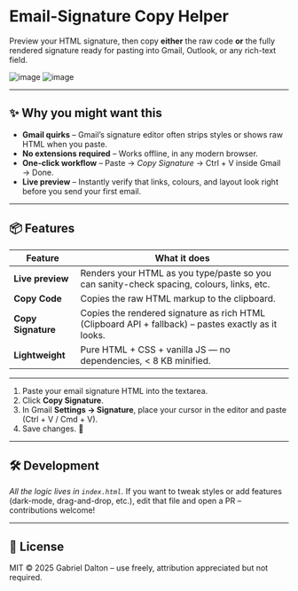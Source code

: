 # Email-Signature Copy Helper

Preview your HTML signature, then copy **either** the raw code **or** the fully rendered signature ready for pasting into Gmail, Outlook, or any rich-text field.

![image](https://github.com/user-attachments/assets/1c17a422-349b-4eff-adc3-5d6b9eb12bad)
![image](https://github.com/user-attachments/assets/4edcbd45-353c-4696-8b1e-29c4ad00d0bf)


---

## ✨ Why you might want this

* **Gmail quirks** – Gmail’s signature editor often strips styles or shows raw HTML when you paste.  
* **No extensions required** – Works offline, in any modern browser.  
* **One-click workflow** – Paste → *Copy Signature* → Ctrl + V inside Gmail → Done.  
* **Live preview** – Instantly verify that links, colours, and layout look right before you send your first email.

---

## 📦 Features

| Feature | What it does |
|---------|--------------|
| **Live preview** | Renders your HTML as you type/paste so you can sanity-check spacing, colours, links, etc. |
| **Copy Code** | Copies the raw HTML markup to the clipboard. |
| **Copy Signature** | Copies the rendered signature as rich HTML (Clipboard API + fallback) – pastes exactly as it looks. |
| **Lightweight** | Pure HTML + CSS + vanilla JS — no dependencies, < 8 KB minified. |

---

1. Paste your email signature HTML into the textarea.
2. Click **Copy Signature**.
3. In Gmail **Settings → Signature**, place your cursor in the editor and paste (Ctrl + V / Cmd + V).
4. Save changes. 🎉

---

## 🛠 Development

*All the logic lives in `index.html`.*
If you want to tweak styles or add features (dark-mode, drag-and-drop, etc.), edit that file and open a PR – contributions welcome!

---

## 📝 License

MIT © 2025 Gabriel Dalton – use freely, attribution appreciated but not required.
